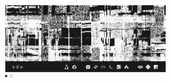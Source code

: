 <img src="./banner.png">
<details><summary> :: </summary>
<!--START_SECTION:waka-->

```
From: 09 August 2024 - To: 10 October 2024

Total Time: 417 hrs 38 mins

Python                     189 hrs 26 mins //////////---------------   41.57 %
JavaScript                 51 hrs 48 mins  ///----------------------   11.37 %
Other                      38 hrs 7 mins   //-----------------------   08.37 %
```

<!--END_SECTION:waka-->
</details>
